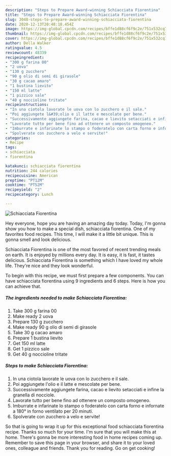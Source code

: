 ```yaml
---
description: "Steps to Prepare Award-winning Schiacciata Fiorentina"
title: "Steps to Prepare Award-winning Schiacciata Fiorentina"
slug: 3048-steps-to-prepare-award-winning-schiacciata-fiorentina
date: 2020-12-13T20:48:18.454Z
image: https://img-global.cpcdn.com/recipes/bffe1d88cf6f9c2e/751x532cq70/schiacciata-fiorentina-recipe-main-photo.jpg
thumbnail: https://img-global.cpcdn.com/recipes/bffe1d88cf6f9c2e/751x532cq70/schiacciata-fiorentina-recipe-main-photo.jpg
cover: https://img-global.cpcdn.com/recipes/bffe1d88cf6f9c2e/751x532cq70/schiacciata-fiorentina-recipe-main-photo.jpg
author: Della Walker
ratingvalue: 4.5
reviewcount: 48339
recipeingredient:
- "300 g farina 00"
- "2 uova"
- "130 g zucchero"
- "90 g olio di semi di girasole"
- "30 g cacao amaro"
- "1 bustina lievito"
- "150 ml latte"
- "1 pizzico sale"
- "40 g noccioline tritate"
recipeinstructions:
- "In una ciotola lavorate le uova con lo zucchero e il sale."
- "Poi aggiungete l&#39;olio e il latte e mescolate per bene."
- "Successivamente aggiungete farina, cacao e lievito setacciati e infine la granella di nocciole."
- "Lavorate tutto per bene fino ad ottenere un composto omogeneo."
- "Imburrate e infarinate lo stampo o foderatelo con carta forno e infornate a 180° in forno ventilato per 20 minuti."
- "Spolverate con zucchero a velo e servite!"
categories:
- Recipe
tags:
- schiacciata
- fiorentina

katakunci: schiacciata fiorentina 
nutrition: 244 calories
recipecuisine: American
preptime: "PT12M"
cooktime: "PT52M"
recipeyield: "2"
recipecategory: Lunch

---
```



![Schiacciata Fiorentina](https://img-global.cpcdn.com/recipes/bffe1d88cf6f9c2e/751x532cq70/schiacciata-fiorentina-recipe-main-photo.jpg)

Hey everyone, hope you are having an amazing day today. Today, I'm gonna show you how to make a special dish, schiacciata fiorentina. One of my favorites food recipes. This time, I will make it a little bit unique. This is gonna smell and look delicious.

Schiacciata Fiorentina is one of the most favored of recent trending meals on earth. It is enjoyed by millions every day. It is easy, it is fast, it tastes delicious. Schiacciata Fiorentina is something which I have loved my whole life. They're nice and they look wonderful.




To begin with this recipe, we must first prepare a few components. You can have schiacciata fiorentina using 9 ingredients and 6 steps. Here is how you can achieve that.

<!--inarticleads1-->

##### The ingredients needed to make Schiacciata Fiorentina:

1. Take 300 g farina 00
1. Make ready 2 uova
1. Prepare 130 g zucchero
1. Make ready 90 g olio di semi di girasole
1. Take 30 g cacao amaro
1. Prepare 1 bustina lievito
1. Get 150 ml latte
1. Get 1 pizzico sale
1. Get 40 g noccioline tritate




<!--inarticleads2-->

##### Steps to make Schiacciata Fiorentina:

1. In una ciotola lavorate le uova con lo zucchero e il sale.
1. Poi aggiungete l&#39;olio e il latte e mescolate per bene.
1. Successivamente aggiungete farina, cacao e lievito setacciati e infine la granella di nocciole.
1. Lavorate tutto per bene fino ad ottenere un composto omogeneo.
1. Imburrate e infarinate lo stampo o foderatelo con carta forno e infornate a 180° in forno ventilato per 20 minuti.
1. Spolverate con zucchero a velo e servite!




So that is going to wrap it up for this exceptional food schiacciata fiorentina recipe. Thanks so much for your time. I'm sure that you will make this at home. There's gonna be more interesting food in home recipes coming up. Remember to save this page in your browser, and share it to your loved ones, colleague and friends. Thank you for reading. Go on get cooking!
